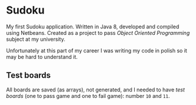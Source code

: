 # Sudoku

My first Sudoku application. Written in Java 8, developed and compiled using Netbeans. Created as a project to pass _Object Oriented Programming_ subject at my university.

Unfortunately at this part of my career I was writing my code in polish so it may be hard to understand it.

## Test boards

All boards are saved (as arrays), not generated, and I needed to have _test boards_ (one to pass game and one to fail game): number `10` and `11`.
